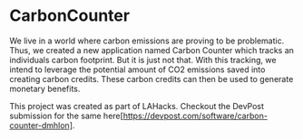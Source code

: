# CarbonCounter
We live in a world where carbon emissions are proving to be problematic. Thus, we created a new application named Carbon Counter which tracks an individuals carbon footprint.
But it is just not that. With this tracking, we intend to leverage the potential amount of CO2 emissions saved into creating carbon credits. These carbon credits can then be used to generate monetary benefits.

This project was created as part of LAHacks.
Checkout the DevPost submission for the same here[https://devpost.com/software/carbon-counter-dmhlon].
